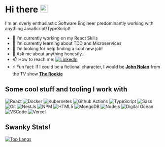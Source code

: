 # Hi there <img src="https://media.giphy.com/media/hvRJCLFzcasrR4ia7z/giphy.gif" width="25px">

I'm an overly enthusiastic Software Engineer predominantly working with anything JavaScript/TypeScript! 

- 🔭 I’m currently working on my React Skills
- 🌱 I’m currently learning about TDD and Microservices
- 🤔 I’m looking for help finding a cool new job!
- 💬 Ask me about anything honestly..
- 📫 How to reach me: [<img alt="LinkedIn" src="https://img.shields.io/badge/-LinkedIn-0077b5?style=flat-square&logo=linkedin&logoColor=white" />](https://www.linkedin.com/in/marco-strijker-com/)
- ⚡ Fun fact: If I could be a fictional character, I would be [**John Nolan**](https://the-rookie.fandom.com/wiki/John_Nolan) from the TV show [**The Rookie**](https://the-rookie.fandom.com/wiki/The_Rookie_Wiki)

## Some cool stuff and tooling I work with

<img alt="React" src="https://img.shields.io/badge/-React-45b8d8?style=flat-square&logo=react&logoColor=white" />
<img alt="Docker" src="https://img.shields.io/badge/-Docker-0db7ed?style=flat-square&logo=docker&logoColor=white" />
<img alt="Kubernetes" src="https://img.shields.io/badge/-Kubernetes-326ce5?style=flat-square&logo=kubernetes&logoColor=white" />
<img alt="Github Actions" src="https://img.shields.io/badge/-Github_Actions-2088FF?style=flat-square&logo=github-actions&logoColor=white" />
<img alt="TypeScript" src="https://img.shields.io/badge/-TypeScript-007ACC?style=flat-square&logo=typescript&logoColor=white" />
<img alt="Sass" src="https://img.shields.io/badge/-Sass-CC6699?style=flat-square&logo=sass&logoColor=white" />
<img alt="Git" src="https://img.shields.io/badge/-Git-F05032?style=flat-square&logo=git&logoColor=white" />
<img alt="NestJs" src="https://img.shields.io/badge/-NestJs-ea2845?style=flat-square&logo=nestjs&logoColor=white" />
<img alt="NPM" src="https://img.shields.io/badge/-NPM-CB3837?style=flat-square&logo=npm&logoColor=white" />
<img alt="HTML5" src="https://img.shields.io/badge/-HTML5-E34F26?style=flat-square&logo=html5&logoColor=white" />
<img alt="MongoDB" src="https://img.shields.io/badge/-MongoDB-13aa52?style=flat-square&logo=mongodb&logoColor=white" />
<img alt="Nodejs" src="https://img.shields.io/badge/-NodeJS-43853d?style=flat-square&logo=Node.js&logoColor=white" />
<img alt="Digital Ocean" src="https://img.shields.io/badge/-Digital Ocean-008bcf?style=flat-square&logo=digitalocean&logoColor=white" />
<img alt="VSCode" src="https://img.shields.io/badge/-VS Code-0066b8?style=flat-square&logo=visualstudiocode&logoColor=white" />
<img alt="Vercel" src="https://img.shields.io/badge/-Vercel-000?style=flat-square&logo=vercel&logoColor=white" />

## Swanky Stats!

[![Top Langs](https://github-readme-stats.vercel.app/api/top-langs/?username=octopixell&layout=compact)](https://github.com/anuraghazra/github-readme-stats)
